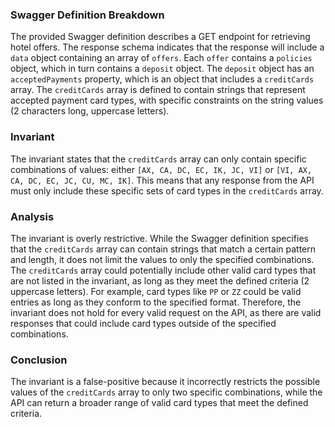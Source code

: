 ### Swagger Definition Breakdown
The provided Swagger definition describes a GET endpoint for retrieving hotel offers. The response schema indicates that the response will include a `data` object containing an array of `offers`. Each `offer` contains a `policies` object, which in turn contains a `deposit` object. The `deposit` object has an `acceptedPayments` property, which is an object that includes a `creditCards` array. The `creditCards` array is defined to contain strings that represent accepted payment card types, with specific constraints on the string values (2 characters long, uppercase letters).

### Invariant
The invariant states that the `creditCards` array can only contain specific combinations of values: either `[AX, CA, DC, EC, IK, JC, VI]` or `[VI, AX, CA, DC, EC, JC, CU, MC, IK]`. This means that any response from the API must only include these specific sets of card types in the `creditCards` array.

### Analysis
The invariant is overly restrictive. While the Swagger definition specifies that the `creditCards` array can contain strings that match a certain pattern and length, it does not limit the values to only the specified combinations. The `creditCards` array could potentially include other valid card types that are not listed in the invariant, as long as they meet the defined criteria (2 uppercase letters). For example, card types like `PP` or `ZZ` could be valid entries as long as they conform to the specified format. Therefore, the invariant does not hold for every valid request on the API, as there are valid responses that could include card types outside of the specified combinations.

### Conclusion
The invariant is a false-positive because it incorrectly restricts the possible values of the `creditCards` array to only two specific combinations, while the API can return a broader range of valid card types that meet the defined criteria.

